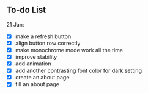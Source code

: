 ## To-do List 

21 Jan: 
- [x] make a refresh button
- [x] align button row correctly
- [x] make monochrome mode work all the time
- [x] improve stability
- [x] add animation 
- [x] add another contrasting font color for dark setting
- [x] create an about page
- [x] fill an about page
